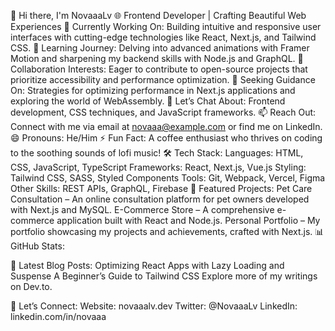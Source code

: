 👋 Hi there, I'm NovaaaLv
🌐 Frontend Developer | Crafting Beautiful Web Experiences
🔭 Currently Working On: Building intuitive and responsive user interfaces with cutting-edge technologies like React, Next.js, and Tailwind CSS.
🌱 Learning Journey: Delving into advanced animations with Framer Motion and sharpening my backend skills with Node.js and GraphQL.
👯 Collaboration Interests: Eager to contribute to open-source projects that prioritize accessibility and performance optimization.
🤔 Seeking Guidance On: Strategies for optimizing performance in Next.js applications and exploring the world of WebAssembly.
💬 Let’s Chat About: Frontend development, CSS techniques, and JavaScript frameworks.
📫 Reach Out: Connect with me via email at novaaa@example.com or find me on LinkedIn.
😄 Pronouns: He/Him
⚡ Fun Fact: A coffee enthusiast who thrives on coding to the soothing sounds of lofi music!
🛠️ Tech Stack:
Languages: HTML, CSS, JavaScript, TypeScript
Frameworks: React, Next.js, Vue.js
Styling: Tailwind CSS, SASS, Styled Components
Tools: Git, Webpack, Vercel, Figma
Other Skills: REST APIs, GraphQL, Firebase
🚀 Featured Projects:
Pet Care Consultation – An online consultation platform for pet owners developed with Next.js and MySQL.
E-Commerce Store – A comprehensive e-commerce application built with React and Node.js.
Personal Portfolio – My portfolio showcasing my projects and achievements, crafted with Next.js.
📊 GitHub Stats:


📝 Latest Blog Posts:
Optimizing React Apps with Lazy Loading and Suspense
A Beginner’s Guide to Tailwind CSS
Explore more of my writings on Dev.to.

🎯 Let’s Connect:
Website: novaaalv.dev
Twitter: @NovaaaLv
LinkedIn: linkedin.com/in/novaaa
